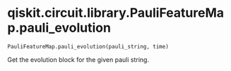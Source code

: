 # qiskit.circuit.library.PauliFeatureMap.pauli\_evolution

`PauliFeatureMap.pauli_evolution(pauli_string, time)`

Get the evolution block for the given pauli string.
